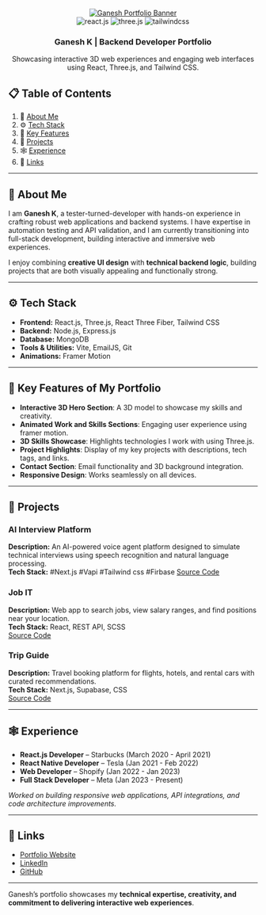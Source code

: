 <div align="center">
  <br />
    <a href="#" target="_blank">
      <img src="https://github.com/adrianhajdin/project_3D_developer_portfolio/assets/151519281/4722160a-8e61-403f-a905-728feae1f7e6" alt="Ganesh Portfolio Banner">
    </a>
  <br />

  <div>
    <img src="https://img.shields.io/badge/-React_JS-black?style=for-the-badge&logoColor=white&logo=react&color=61DAFB" alt="react.js" />
    <img src="https://img.shields.io/badge/-Three_JS-black?style=for-the-badge&logoColor=white&logo=threedotjs&color=000000" alt="three.js" />
    <img src="https://img.shields.io/badge/-Tailwind_CSS-black?style=for-the-badge&logoColor=white&logo=tailwindcss&color=06B6D4" alt="tailwindcss" />
  </div>

  <h3 align="center">Ganesh K | Backend Developer Portfolio</h3>

  <div align="center">
    Showcasing interactive 3D web experiences and engaging web interfaces using React, Three.js, and Tailwind CSS.
  </div>
</div>

## 📋 Table of Contents

1. 🤖 [About Me](#about-me)  
2. ⚙️ [Tech Stack](#tech-stack)  
3. 🔋 [Key Features](#features)  
4. 🤸 [Projects](#projects)  
5. 🕸️ [Experience](#experience)  
6. 🔗 [Links](#links)  

---

## 🤖 About Me

I am **Ganesh K**, a tester-turned-developer with hands-on experience in crafting robust web applications and backend systems. I have expertise in automation testing and API validation, and I am currently transitioning into full-stack development, building interactive and immersive web experiences.  

I enjoy combining **creative UI design** with **technical backend logic**, building projects that are both visually appealing and functionally strong.  

---

## ⚙️ Tech Stack

- **Frontend:** React.js, Three.js, React Three Fiber, Tailwind CSS  
- **Backend:** Node.js, Express.js  
- **Database:** MongoDB  
- **Tools & Utilities:** Vite, EmailJS, Git  
- **Animations:** Framer Motion  

---

## 🔋 Key Features of My Portfolio

- **Interactive 3D Hero Section**: A 3D model to showcase my skills and creativity.  
- **Animated Work and Skills Sections**: Engaging user experience using framer motion.  
- **3D Skills Showcase**: Highlights technologies I work with using Three.js.  
- **Project Highlights**: Display of my key projects with descriptions, tech tags, and links.  
- **Contact Section**: Email functionality and 3D background integration.  
- **Responsive Design**: Works seamlessly on all devices.  

---

## 🤸 Projects

### AI Interview Platform
**Description:** An AI-powered voice agent platform designed to simulate technical interviews using speech recognition and natural language processing.  
**Tech Stack:** #Next.js #Vapi #Tailwind css #Firbase
[Source Code](https://github.com/)

### Job IT
**Description:** Web app to search jobs, view salary ranges, and find positions near your location.  
**Tech Stack:** React, REST API, SCSS  
[Source Code](https://github.com/)

### Trip Guide
**Description:** Travel booking platform for flights, hotels, and rental cars with curated recommendations.  
**Tech Stack:** Next.js, Supabase, CSS  
[Source Code](https://github.com/)  

---

## 🕸️ Experience

- **React.js Developer** – Starbucks (March 2020 - April 2021)  
- **React Native Developer** – Tesla (Jan 2021 - Feb 2022)  
- **Web Developer** – Shopify (Jan 2022 - Jan 2023)  
- **Full Stack Developer** – Meta (Jan 2023 - Present)  

*Worked on building responsive web applications, API integrations, and code architecture improvements.*

---

## 🔗 Links

- [Portfolio Website](#)  
- [LinkedIn](#)  
- [GitHub](#)  

---

Ganesh’s portfolio showcases my **technical expertise, creativity, and commitment to delivering interactive web experiences**.
